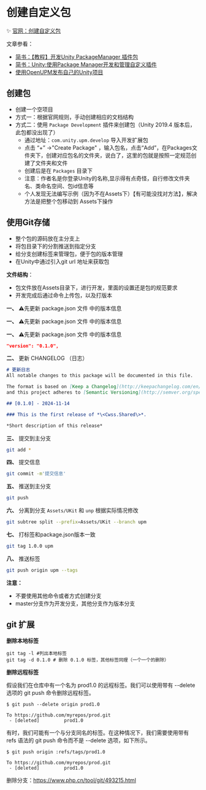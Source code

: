 # 创建自定义包

✨ [官网：创建自定义包](https://docs.unity.cn/cn/current/Manual/CustomPackages.html)

文章参看：

- [简书：【教程】开发Unity PackageManager 插件包](https://www.jianshu.com/p/153841d65846)
- [简书：Unity:使用Package Manager开发和管理自定义插件](https://www.jianshu.com/p/6e5e2947df31)
- [使用OpenUPM发布自己的Unity项目]( https://yomunchan.moe/Post/582)

## 创建包

- 创建一个空项目
- 方式一：根据官网规则，手动创建相应的文档结构
- 方式二：使用 `Package Development` 插件来创建包（Unity 2019.4 版本后，此包都没出现了）
  -  通过地址：`com.unity.upm.develop` 导入开发扩展包
  -  点击 “+” ->"Create Package" ，输入包名，点击“Add”，在Packages文件夹下，创建对应包名的文件夹，说白了，这里的包就是按照一定规范创建了文件夹和文件
  -  创建后是在 `Packages` 目录下
  -  注意：作者名是你登录Unity的名称,显示得有点奇怪，自行修改文件夹名、类命名空间、包id信息等
  -  个人发现无法编写示例（因为不在Assets下）【有可能没找对方法】，解决方法是把整个包移动到 Assets下操作


## 使用Git存储

- 整个包的源码放在主分支上
- 将包目录下的分割推送到指定分支
- 给分支创建标签来管理包，便于包的版本管理
- 在Unity中通过引入git url 地址来获取包


 **文件结构**：
- 包文件放在Assets目录下，进行开发，里面的设置还是包的规范要求
- 开发完成后通过命令上传包，以及打版本


**一、** ⚠️先更新 package.json 文件 中的版本信息

**一、** ⚠️先更新 package.json 文件 中的版本信息

**一、** ⚠️先更新 package.json 文件 中的版本信息

```json
"version": "0.1.0",
```

**二、** 更新 CHANGELOG （日志）

```md
# 更新日志
All notable changes to this package will be documented in this file.

The format is based on [Keep a Changelog](http://keepachangelog.com/en/1.0.0/)
and this project adheres to [Semantic Versioning](http://semver.org/spec/v2.0.0.html).

## [0.1.0] - 2024-11-14

### This is the first release of *\<Cwss.Shared\>*.

*Short description of this release*

```

**三、** 提交到主分支

```bash
git add * 
```

**四、** 提交信息

```bash
git commit -m'提交信息' 
```


**五、** 推送到主分支

```bash
git push 
```


**六、** 分离到分支 `Assets/UKit` 和 `unp` 根据实际情况修改

```bash
git subtree split --prefix=Assets/UKit --branch upm 
```

**七、** 打标签和package.json版本一致

```bash
git tag 1.0.0 upm 
```


**八、** 推送标签

```bash
git push origin upm --tags 
```


 **注意：** 

- 不要使用其他命令或者方式创建分支
- master分支作为开发分支，其他分支作为版本分支

## git 扩展

 **删除本地标签** 

```
git tag -l #列出本地标签
git tag -d 0.1.0 # 删除 0.1.0 标签，其他标签同理（一个一个的删除）
```
 **删除远程标签** 

假设我们在仓库中有一个名为 prod1.0 的远程标签。我们可以使用带有 --delete 选项的 git push 命令删除远程标签。

```
$ git push --delete origin prod1.0

To https://github.com/myrepos/prod.git
 - [deleted]         prod1.0
```

有时，我们可能有一个与分支同名的标签。在这种情况下，我们需要使用带有 refs 语法的 git push 命令而不是 --delete 选项，如下所示。

```
$ git push origin :refs/tags/prod1.0

To https://github.com/myrepos/prod.git
 - [deleted]         prod1.0
```

删除分支：https://www.php.cn/tool/git/493215.html



